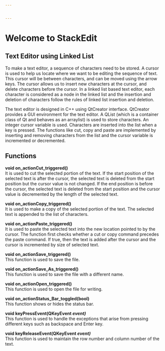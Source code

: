 ```yaml
---


---
```


<h1 id="welcome-to-stackedit">Welcome to StackEdit</h1>
<h2 id="text-editor-using-linked-list">Text Editor using Linked List</h2>
<p>To make a text editor, a sequence of characters need to be stored. A cursor is used to help us locate where we want to be editing the sequence of text. This cursor will be between characters, and can be moved using the arrow keys. The cursor allows us to insert new characters at the cursor, and delete characters before the cursor. In a linked list based text editor, each character is considered as a node in the linked list and the insertion and deletion of characters follow the rules of linked list insertion and deletion.</p>
<p>The text editor is designed in C++ using QtCreator interface. QtCreator provides a GUI environment for the text editor. A QList (which is a container class of Qt and behaves as an arraylist) is used to store characters. An integer cursor variable is used. Characters are inserted into the list when a key is pressed. The functions like cut, copy and paste are implemented by inserting and removing characters from the list and the cursor variable is incremented or decremented.</p>
<h2 id="functions">Functions</h2>
<p><strong>void on_actionCut_triggered()</strong><br>
It is used to cut the selected portion of the text. If the start position of the selected text is after the cursor, the selected text is deleted from the start position but the cursor value is not changed. If the end position is before the cursor, the selected text is deleted from the start position and the cursor value is decremented by the length of the selected text.</p>
<p><strong>void on_actionCopy_triggered()</strong><br>
It is used to make a copy of the selected portion of the text. The selected text is appended to the list of characters.</p>
<p><strong>void on_actionPaste_triggered()</strong><br>
It is used to paste the selected text into the new location pointed to by the cursor. The function first checks whether a cut or copy command precedes the paste command. If true, then the text is added after the cursor and the cursor is incremented by size of selected text.</p>
<p><strong>void  on_actionSave_triggered()</strong><br>
This function is used to save the file.</p>
<p><strong>void  on_actionSave_As_triggered()</strong><br>
This function is used to save the file with a different name.</p>
<p><strong>void  on_actionOpen_triggered()</strong><br>
This function is used to open the file for writing.</p>
<p><strong>void  on_actionStatus_Bar_toggled(bool)</strong><br>
This function shows or hides the status bar.</p>
<p><strong>void  keyPressEvent(QKeyEvent <em>event)</em></strong><br>
This function is used to handle the exceptions that arise from pressing different keys such as backspace and Enter key.</p>
<p><strong>void  keyReleaseEvent(QKeyEvent <em>event)</em></strong><br>
This function is used to maintain the row number and column number of the text.</p>

